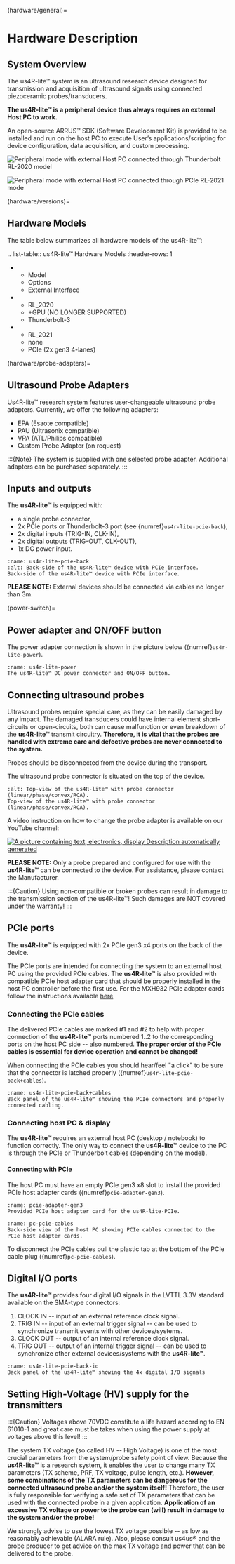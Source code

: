 (hardware/general)=
# Hardware Description

## System Overview

The us4R-lite™ system is an ultrasound research device designed for transmission and acquisition of ultrasound signals using connected piezoceramic probes/transducers.

**The us4R-lite™ is a peripheral device thus always requires an external Host PC to work.**

An open-source ARRUS™ SDK (Software Development Kit) is provided to be installed and run on the host PC to execute User’s applications/scripting for device configuration, data acquisition, and custom processing.

![Peripheral mode with external Host PC connected through Thunderbolt RL-2020 model](img/peripheral-notebook.png)

![Peripheral mode with external Host PC connected through PCIe RL-2021 mode](img/peripheral-desktop.png)


(hardware/versions)=
## Hardware Models
The table below summarizes all hardware models of the us4R-lite™:

.. list-table:: us4R-lite™ Hardware Models
   :header-rows: 1

   * - Model
     - Options
     - External Interface
   * - RL_2020
     - +GPU (NO LONGER SUPPORTED)
     - Thunderbolt-3
   * - RL_2021
     - none
     - PCIe (2x gen3 4-lanes)

(hardware/probe-adapters)=
## Ultrasound Probe Adapters
Us4R-lite™ research system features user-changeable ultrasound probe adapters.
Currently, we offer the following adapters:
* EPA (Esaote compatible)
* PAU (Ultrasonix compatible)
* VPA (ATL/Philips compatible)
* Custom Probe Adapter (on request)

:::{Note}
The system is supplied with one selected probe adapter. 
Additional adapters can be purchased separately.
:::


## Inputs and outputs

The **us4R-lite™** is equipped with:

-   a single probe connector,
-   2x PCIe ports or Thunderbolt-3 port (see {numref}`us4r-lite-pcie-back`),
-   2x digital inputs (TRIG-IN, CLK-IN),
-   2x digital outputs (TRIG-OUT, CLK-OUT),
-   1x DC power input.

```{figure} img/us4r-lite-pcie-back.jpg
:name: us4r-lite-pcie-back
:alt: Back-side of the us4R-lite™ device with PCIe interface. 
Back-side of the us4R-lite™ device with PCIe interface.
```

**PLEASE NOTE:** External devices should be connected via cables no longer than 3m.

(power-switch)=
## Power adapter and ON/OFF button

The power adapter connection is shown in the picture below ({numref}`us4r-lite-power`).

```{figure} img/us4r-lite-power.jpg
:name: us4r-lite-power
The us4R-lite™ DC power connector and ON/OFF button.
```

## Connecting ultrasound probes

Ultrasound probes require special care, as they can be easily damaged by any impact. The damaged transducers could have internal element short-circuits or open-circuits, both can cause malfunction or even
breakdown of the **us4R-lite™** transmit circuitry. 
**Therefore, it is vital that the probes are handled with extreme care and defective probes are never connected to the system.**

Probes should be disconnected from the device during the transport.

The ultrasound probe connector is situated on the top of the device.

```{figure} img/us4r-lite-probe-conn.jpg
:alt: Top-view of the us4R-lite™ with probe connector (linear/phase/convex/RCA).
Top-view of the us4R-lite™ with probe connector (linear/phase/convex/RCA).
```

A video instruction on how to change the probe adapter is available on our YouTube channel:

[![A picture containing text, electronics, display Description automatically generated](img/us4r-lite-change-adapter-video.png)](https://www.youtube.com/watch?v=v9DwhbGclBE)

**PLEASE NOTE:** Only a probe prepared and configured for use with the **us4R-lite™** can be connected to the device. For assistance, please contact the Manufacturer.

:::{Caution}
Using non-compatible or broken probes can result in damage to the transmission section of the us4R-lite™!
Such damages are NOT covered under the warranty!
:::

## PCIe ports 

The **us4R-lite™** is equipped with 2x PCIe gen3 x4 ports on the back of the device.

The PCIe ports are intended for connecting the system to an external host PC using the provided PCIe cables. The **us4R-lite™** is also provided with compatible PCIe host adapter card that should be properly installed in the host PC controller before the first use. 
For the MXH932 PCIe adapter cards follow the instructions available [here](https://dolphinics.com/download/MX/OPEN_DOC/MXH932_users_guide.pdf) 

### Connecting the PCIe cables

The delivered PCIe cables are marked #1 and #2 to help with proper connection of the **us4R-lite™** ports numbered 1..2 to the corresponding ports on the host PC side -- also numbered. 
**The proper order of the PCIe cables is essential for device operation and cannot be changed!**

When connecting the PCIe cables you should hear/feel "a click" to be
sure that the connector is latched properly ({numref}`us4r-lite-pcie-back+cables`).

```{figure} img/us4r-lite-pcie-back+cables.jpg
:name: us4r-lite-pcie-back+cables
Back panel of the us4R-lite™ showing the PCIe connectors and properly connected cabling. 
```
### Connecting host PC & display

The **us4R-lite™** requires an external host PC (desktop / notebook) to function correctly. The only way to connect the **us4R-lite™** device to the PC is through the PCIe or Thunderbolt cables (depending on the model).

#### Connecting with PCIe
The host PC must have an empty PCIe gen3 x8 slot to install the provided
PCIe host adapter cards ({numref}`pcie-adapter-gen3`). 

```{figure} img/pcie-adapter-gen3.jpeg
:name: pcie-adapter-gen3
Provided PCIe host adapter card for the us4R-lite-PCIe.
```

```{figure} img/pc+pcie-cables.jpg
:name: pc-pcie-cables
Back-side view of the host PC showing PCIe cables connected to the PCIe host adapter cards.
```

To disconnect the PCIe cables pull the plastic tab at the bottom of the PCIe cable plug ({numref}`pc-pcie-cables`).

## Digital I/O ports

The **us4R-lite™** provides four digital I/O signals in the LVTTL 3.3V
standard available on the SMA-type connectors:

1.  CLOCK IN -- input of an external reference clock signal.
2.  TRIG IN -- input of an external trigger signal -- can be used to
    synchronize transmit events with other devices/systems.
3.  CLOCK OUT -- output of an internal reference clock signal.
4.  TRIG OUT -- output of an internal trigger signal -- can be used to synchronize other external devices/systems with the **us4R-lite™**.

```{figure} img/us4r-lite-pcie-back-io.jpg
:name: us4r-lite-pcie-back-io
Back panel of the us4R-lite™ showing the 4x digital I/O signals
```

## Setting High-Voltage (HV) supply for the transmitters

:::{Caution}
Voltages above 70VDC constitute a life hazard according to EN 61010-1 and great care must be takes when using the power supply at voltages above this level!
:::

The system TX voltage (so called HV -- High Voltage) is one of the most
crucial parameters from the system/probe safety point of view. Because
the **us4R-lite™** is a research system, it enables the user to change many TX parameters (TX scheme, PRF, TX voltage, pulse length, etc.).
**However, some combinations of the TX parameters can be dangerous for
the connected ultrasound probe and/or the system itself!** 
Therefore, the user is fully responsible for verifying a safe set of TX parameters that can be used with the connected probe in a given application.
**Application of an excessive TX voltage or power to the probe can
(will) result in damage to the system and/or the probe!**

We strongly advise to use the lowest TX voltage possible -- as low as
reasonably achievable (ALARA rule). Also, please consult us4us® and the
probe producer to get advice on the max TX voltage and power that can be
delivered to the probe.
